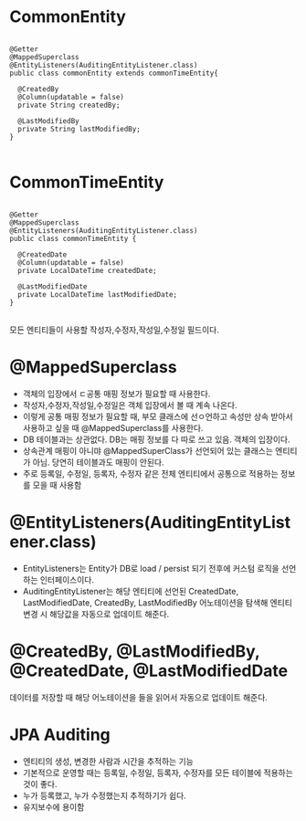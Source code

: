 # CommonEntity

<pre>
<code>
@Getter
@MappedSuperclass
@EntityListeners(AuditingEntityListener.class)
public class commonEntity extends commonTimeEntity{

  @CreatedBy
  @Column(updatable = false)
  private String createdBy;

  @LastModifiedBy
  private String lastModifiedBy;
}
</code>
</pre>

# CommonTimeEntity

<pre>
<code>
@Getter
@MappedSuperclass
@EntityListeners(AuditingEntityListener.class)
public class commonTimeEntity {

  @CreatedDate
  @Column(updatable = false)
  private LocalDateTime createdDate;

  @LastModifiedDate
  private LocalDateTime lastModifiedDate;
}
</code>
</pre>

모든 엔티티들이 사용할 작성자,수정자,작성일,수정일 필드이다.

# @MappedSuperclass
* 객체의 입장에서 ㄷ공통 매핑 정보가 필요할 때 사용한다.
* 작성자,수정자,작성일,수정일은 객체 입장에서 볼 때 계속 나온다.
* 이렇게 공통 매핑 정보가 필요할 때, 부모 클래스에 선ㅇ언하고 속성만 상속 받아서 사용하고 싶을 때 @MappedSuperclass를 사용한다.
* DB 테이블과는 상관없다. DB는 매핑 정보를 다 따로 쓰고 있음. 객체의 입장이다.
* 상속관계 매핑이 아니먀 @MappedSuperClass가 선언되어 있는 클래스는 엔티티가 아님. 당연히 테이블과도 매핑이 안된다.
* 주로 등록일, 수정일, 등록자, 수정자 같은 전체 엔티티에서 공통으로 적용하는 정보를 모을 때 사용함
# @EntityListeners(AuditingEntityListener.class)
* EntityListeners는 Entity가 DB로 load / persist 되기 전후에 커스텀 로직을 선언하는 인터페이스이다.
* AuditingEntityListener는 해당 엔티티에 선언된 CreatedDate, LastModifiedDate, CreatedBy, LastModifiedBy 어노테이션을 탐색해 엔티티 변경 시 해당값을 자동으로 업데이트 해준다.

# @CreatedBy, @LastModifiedBy, @CreatedDate, @LastModifiedDate
데이터를 저장할 때 해당 어노테이션을 들을 읽어서 자동으로 업데이트 해준다.

# JPA Auditing
* 엔티티의 생성, 변경한 사람과 시간을 추적하는 기능
* 기본적으로 운영할 때는 등록일, 수정일, 등록자, 수정자를 모든 테이블에 적용하는 것이 좋다.
* 누가 등록했고, 누가 수정했는지 추적하기가 쉽다.
* 유지보수에 용이함
